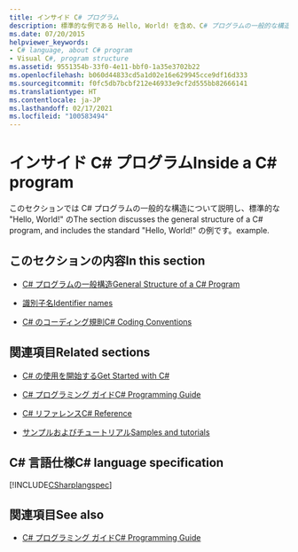 ```yaml
---
title: インサイド C# プログラム
description: 標準的な例である Hello, World! を含め、C# プログラムの一般的な構造を理解するには、このリソースを使用します。
ms.date: 07/20/2015
helpviewer_keywords:
- C# language, about C# program
- Visual C#, program structure
ms.assetid: 9551354b-33f0-4e11-bbf0-1a35e3702b22
ms.openlocfilehash: b060d44833cd5a1d02e16e629945cce9df16d333
ms.sourcegitcommit: f0fc5db7bcbf212e46933e9cf2d555bb82666141
ms.translationtype: HT
ms.contentlocale: ja-JP
ms.lasthandoff: 02/17/2021
ms.locfileid: "100583494"
---
```

# <a name="inside-a-c-program"></a><span data-ttu-id="42349-103">インサイド C# プログラム</span><span class="sxs-lookup"><span data-stu-id="42349-103">Inside a C# program</span></span>

<span data-ttu-id="42349-104">このセクションでは C# プログラムの一般的な構造について説明し、標準的な "Hello, World!" の</span><span class="sxs-lookup"><span data-stu-id="42349-104">The section discusses the general structure of a C# program, and includes the standard "Hello, World!"</span></span> <span data-ttu-id="42349-105">の例です。</span><span class="sxs-lookup"><span data-stu-id="42349-105">example.</span></span>

## <a name="in-this-section"></a><span data-ttu-id="42349-106">このセクションの内容</span><span class="sxs-lookup"><span data-stu-id="42349-106">In this section</span></span>

- [<span data-ttu-id="42349-107">C# プログラムの一般構造</span><span class="sxs-lookup"><span data-stu-id="42349-107">General Structure of a C# Program</span></span>](general-structure-of-a-csharp-program.md)

- [<span data-ttu-id="42349-108">識別子名</span><span class="sxs-lookup"><span data-stu-id="42349-108">Identifier names</span></span>](identifier-names.md)

- [<span data-ttu-id="42349-109">C# のコーディング規則</span><span class="sxs-lookup"><span data-stu-id="42349-109">C# Coding Conventions</span></span>](coding-conventions.md)

## <a name="related-sections"></a><span data-ttu-id="42349-110">関連項目</span><span class="sxs-lookup"><span data-stu-id="42349-110">Related sections</span></span>

- [<span data-ttu-id="42349-111">C# の使用を開始する</span><span class="sxs-lookup"><span data-stu-id="42349-111">Get Started with C#</span></span>](../../tour-of-csharp/index.md)

- [<span data-ttu-id="42349-112">C# プログラミング ガイド</span><span class="sxs-lookup"><span data-stu-id="42349-112">C# Programming Guide</span></span>](../index.md)

- [<span data-ttu-id="42349-113">C# リファレンス</span><span class="sxs-lookup"><span data-stu-id="42349-113">C# Reference</span></span>](../../language-reference/index.md)

- [<span data-ttu-id="42349-114">サンプルおよびチュートリアル</span><span class="sxs-lookup"><span data-stu-id="42349-114">Samples and tutorials</span></span>](../../../samples-and-tutorials/index.md)

## <a name="c-language-specification"></a><span data-ttu-id="42349-115">C# 言語仕様</span><span class="sxs-lookup"><span data-stu-id="42349-115">C# language specification</span></span>

[!INCLUDE[CSharplangspec](~/includes/csharplangspec-md.md)]

## <a name="see-also"></a><span data-ttu-id="42349-116">関連項目</span><span class="sxs-lookup"><span data-stu-id="42349-116">See also</span></span>

- [<span data-ttu-id="42349-117">C# プログラミング ガイド</span><span class="sxs-lookup"><span data-stu-id="42349-117">C# Programming Guide</span></span>](../index.md)
